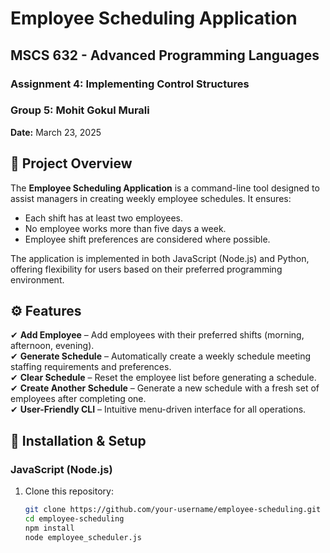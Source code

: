 # Employee Scheduling Application

## MSCS 632 - Advanced Programming Languages  
### Assignment 4: Implementing Control Structures  
### Group 5: Mohit Gokul Murali  
**Date:** March 23, 2025  

## 📌 Project Overview  
The **Employee Scheduling Application** is a command-line tool designed to assist managers in creating weekly employee schedules. It ensures:  
- Each shift has at least two employees.  
- No employee works more than five days a week.  
- Employee shift preferences are considered where possible.  

The application is implemented in both JavaScript (Node.js) and Python, offering flexibility for users based on their preferred programming environment.

## ⚙️ Features  
✔ **Add Employee** – Add employees with their preferred shifts (morning, afternoon, evening).  
✔ **Generate Schedule** – Automatically create a weekly schedule meeting staffing requirements and preferences.  
✔ **Clear Schedule** – Reset the employee list before generating a schedule.  
✔ **Create Another Schedule** – Generate a new schedule with a fresh set of employees after completing one.  
✔ **User-Friendly CLI** – Intuitive menu-driven interface for all operations.  

## 🚀 Installation & Setup  

### JavaScript (Node.js)  
1. Clone this repository:  
   ```bash
   git clone https://github.com/your-username/employee-scheduling.git
   cd employee-scheduling
   npm install
   node employee_scheduler.js
   ```
